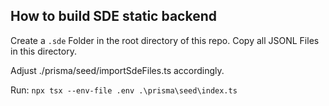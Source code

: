 ## How to build SDE static backend
Create a `.sde` Folder in the root directory of this repo.
Copy all JSONL Files in this directory.

Adjust ./prisma/seed/importSdeFiles.ts accordingly.

Run:
`npx tsx --env-file .env .\prisma\seed\index.ts`